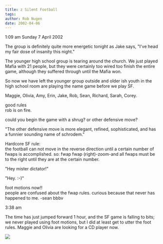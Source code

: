 ```yaml
---
title: z Silent Football
tags: 
author: Rob Nugen
date: 2002-04-06
---
```


<p class=date>1:09 am Sunday 7 April 2002</p>

<p>The group is definitely quite more energetic tonight as Jake says,
"I've head my fair dose of insanity this night."</p>

<p>The younger high school group is tearing around the church.  We
just played Mafia with 21 people, but they were certainly too wired
too finish the entire game, although they suffered through until the
Mafia won.</p>

<p>So now we have left the younger group outside and older ish youth
in the high school room are playing the name game before we play
SF.</p>

<p>Maggie, Olivia, Amy, Erin, Jake, Rob, Sean, Richard, Sarah, Corey.</p>

<p class=message>good rules
<br>rob is on fire.</p>

<p class=message>could you begin the game
with a shrug? or other defensive move?</p>

<p class=message>"The other defensive move is more elegant, refined,
sophisticated, and has a funnier sounding name of schrodem."</p>

<p class=message>Hardcore SF rule:
<br>the football can not move in the reverse direction until a certain
number of fwaps is accomplished. so: fwap fwap (right)-zoom-and all
fwaps must be to the right until they are at the certain number.</p>

<p class=message>"Hey mister dictator!"</p>

<p class=message>"Hey.  :-)"</p>

<p class=message>foot motions now!!
<br>people are confused about the fwap rules. curious because that never has
happened to me. -sean bbbv</p>

<p class=date>3:38 am</p>

<p>The time has just jumped forward 1 hour, and the SF game is falling
to bits; we never played using foot motions, but I did at least get to
utter the foot rules.  Maggie and Olivia are looking for a CD player
now.</p>

<p><img src='/images/rob/wL-ROB.gif'/></p>
